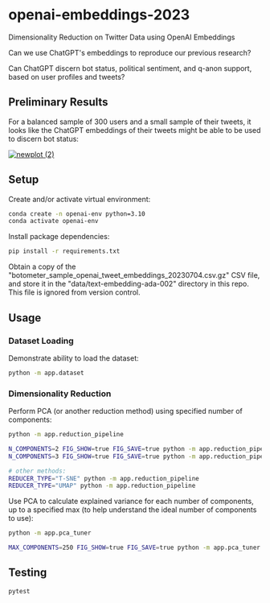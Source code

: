# openai-embeddings-2023

Dimensionality Reduction on Twitter Data using OpenAI Embeddings


Can we use ChatGPT's embeddings to reproduce our previous research?

Can ChatGPT discern bot status, political sentiment, and q-anon support, based on user profiles and tweets?

## Preliminary Results

For a balanced sample of 300 users and a small sample of their tweets, it looks like the ChatGPT embeddings of their tweets might be able to be used to discern bot status:

<a href="https://s2t2.github.io/openai-embeddings-2023/reduction_results/tweets/bot_label/pca_2.html">

![newplot (2)](https://github.com/s2t2/openai-embeddings-2023/assets/1328807/751d5933-869a-4f05-8b86-d5283c95dfff)

</a>


## Setup

Create and/or activate virtual environment:

```sh
conda create -n openai-env python=3.10
conda activate openai-env
```

Install package dependencies:

```sh
pip install -r requirements.txt
```

Obtain a copy of the "botometer_sample_openai_tweet_embeddings_20230704.csv.gz" CSV file, and store it in the "data/text-embedding-ada-002" directory in this repo. This file is ignored from version control.

## Usage

### Dataset Loading

Demonstrate ability to load the dataset:

```sh
python -m app.dataset
```

### Dimensionality Reduction

Perform PCA (or another reduction method) using specified number of components:

```sh
python -m app.reduction_pipeline

N_COMPONENTS=2 FIG_SHOW=true FIG_SAVE=true python -m app.reduction_pipeline
N_COMPONENTS=3 FIG_SHOW=true FIG_SAVE=true python -m app.reduction_pipeline

# other methods:
REDUCER_TYPE="T-SNE" python -m app.reduction_pipeline
REDUCER_TYPE="UMAP" python -m app.reduction_pipeline
```


Use PCA to calculate explained variance for each number of components, up to a specified max (to help understand the ideal number of components to use):

```sh
python -m app.pca_tuner

MAX_COMPONENTS=250 FIG_SHOW=true FIG_SAVE=true python -m app.pca_tuner
```




## Testing

```sh
pytest
```

